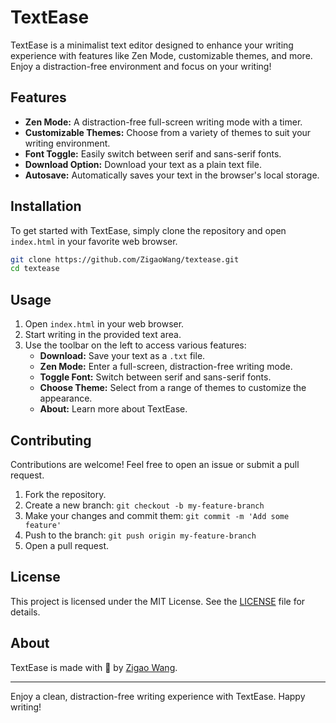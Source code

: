 # TextEase

TextEase is a minimalist text editor designed to enhance your writing experience with features like Zen Mode, customizable themes, and more. Enjoy a distraction-free environment and focus on your writing!

## Features

- **Zen Mode:** A distraction-free full-screen writing mode with a timer.
- **Customizable Themes:** Choose from a variety of themes to suit your writing environment.
- **Font Toggle:** Easily switch between serif and sans-serif fonts.
- **Download Option:** Download your text as a plain text file.
- **Autosave:** Automatically saves your text in the browser's local storage.

## Installation

To get started with TextEase, simply clone the repository and open `index.html` in your favorite web browser.

```bash
git clone https://github.com/ZigaoWang/textease.git
cd textease
```

## Usage

1. Open `index.html` in your web browser.
2. Start writing in the provided text area.
3. Use the toolbar on the left to access various features:
    - **Download:** Save your text as a `.txt` file.
    - **Zen Mode:** Enter a full-screen, distraction-free writing mode.
    - **Toggle Font:** Switch between serif and sans-serif fonts.
    - **Choose Theme:** Select from a range of themes to customize the appearance.
    - **About:** Learn more about TextEase.

## Contributing

Contributions are welcome! Feel free to open an issue or submit a pull request.

1. Fork the repository.
2. Create a new branch: `git checkout -b my-feature-branch`
3. Make your changes and commit them: `git commit -m 'Add some feature'`
4. Push to the branch: `git push origin my-feature-branch`
5. Open a pull request.

## License

This project is licensed under the MIT License. See the [LICENSE](https://github.com/ZigaoWang/textease/blob/master/LICENSE) file for details.

## About

TextEase is made with 💜 by [Zigao Wang](https://zigao.wang).

---

Enjoy a clean, distraction-free writing experience with TextEase. Happy writing!